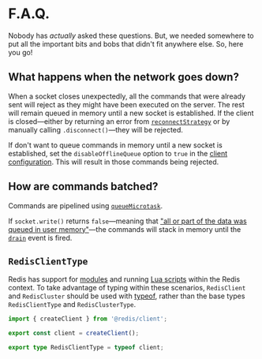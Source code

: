 # F.A.Q.

Nobody has *actually* asked these questions. But, we needed somewhere to put all the important bits and bobs that didn't fit anywhere else. So, here you go!

## What happens when the network goes down?

When a socket closes unexpectedly, all the commands that were already sent will reject as they might have been executed on the server. The rest will remain queued in memory until a new socket is established. If the client is closed—either by returning an error from [`reconnectStrategy`](./client-configuration.md#reconnect-strategy) or by manually calling `.disconnect()`—they will be rejected.

If don't want to queue commands in memory until a new socket is established, set the `disableOfflineQueue` option to `true` in the [client configuration](./client-configuration.md). This will result in those commands being rejected.

## How are commands batched?

Commands are pipelined using [`queueMicrotask`](https://nodejs.org/api/globals.html#globals_queuemicrotask_callback).

If `socket.write()` returns `false`—meaning that ["all or part of the data was queued in user memory"](https://nodejs.org/api/net.html#net_socket_write_data_encoding_callback:~:text=all%20or%20part%20of%20the%20data%20was%20queued%20in%20user%20memory)—the commands will stack in memory until the [`drain`](https://nodejs.org/api/net.html#net_event_drain) event is fired.

## `RedisClientType`

Redis has support for [modules](https://redis.io/modules) and running [Lua scripts](../README.md#lua-scripts) within the Redis context. To take advantage of typing within these scenarios, `RedisClient` and `RedisCluster` should be used with [typeof](https://www.typescriptlang.org/docs/handbook/2/typeof-types.html), rather than the base types `RedisClientType` and `RedisClusterType`.

```typescript
import { createClient } from '@redis/client';

export const client = createClient();

export type RedisClientType = typeof client;
```